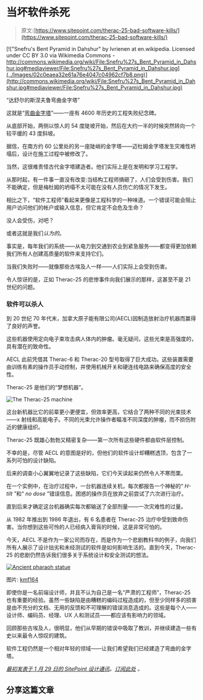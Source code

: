 # 当坏软件杀死

> 原文:[https://www.sitepoint.com/therac-25-bad-software-kills/](https://www.sitepoint.com/therac-25-bad-software-kills/)

[!["Snefru's Bent Pyramid in Dahshur" by Ivrienen at en.wikipedia. Licensed under CC BY 3.0 via Wikimedia Commons - http://commons.wikimedia.org/wiki/File:Snefru%27s_Bent_Pyramid_in_Dahshur.jpg#mediaviewer/File:Snefru%27s_Bent_Pyramid_in_Dahshur.jpg](../Images/02c0eaea32e61a76e4047c04962cf7b8.png)](http://commons.wikimedia.org/wiki/File:Snefru%27s_Bent_Pyramid_in_Dahshur.jpg#mediaviewer/File:Snefru%27s_Bent_Pyramid_in_Dahshur.jpg)

“达舒尔的斯涅夫鲁弯曲金字塔”

这就是“[弯曲金字塔](http://en.wikipedia.org/wiki/Bent_Pyramid "Bent Pyramid")”——一座有 4600 年历史的工程失败纪念碑。

从底部开始，两侧以惊人的 54 度陡坡开始，然后在大约一半的时候突然转向一个较平缓的 43 度斜坡。

据信，在南方约 60 公里处的另一座陡峭的金字塔——迈杜姆金字塔发生灾难性坍塌后，设计在施工过程中被修改了。

当然，这很难责怪古代金字塔建造者。他们实际上是在发明和学习工程学。

从那时起，有一件事一直没有改变:当结构工程师搞砸了，人们会受到伤害。我们不能确定，但是梅杜姆的坍塌不太可能在没有人员伤亡的情况下发生。

相比之下，“软件工程师”看起来更像是工程科学的一种味道。一个错误可能会阻止用户访问他们的帐户或输入信息，但它肯定不会危及生命？

没人会受伤，对吧？

或者这就是我们*认为的*。

事实是，每年我们的系统——从电力到交通到农业到紧急服务——都变得更加依赖我们所有人创建高质量的软件来支持它们。

当我们失败时——就像那些古埃及人一样——人们实际上会受到伤害。

令人惊讶的是，正如 Therac-25 的悲惨事件向我们展示的那样，这甚至不是 21 世纪的问题。

### 软件可以杀人

到 20 世纪 70 年代末，加拿大原子能有限公司(AECL)因制造放射治疗机器而赢得了良好的声誉。

这些机器使用定向电子束攻击病人体内的肿瘤。毫无疑问，这些光束是高强度的，具有潜在的致命性。

AECL 此前凭借其 Therac-6 和 Therac-20 型号取得了巨大成功。这些装置需要由训练有素的操作员手动控制，并使用机械开关和硬连线电路来确保高度的安全性。

Therac-25 是他们的“梦想机器”。

![The Therac-25 machine](../Images/3a2398230c98bb3d324b972906055bc0.png)

这台新机器比它的前辈更小更便宜，但效率更高，它结合了两种不同的光束技术——x 射线和高能电子。不同的光束允许操作者瞄准不同深度的肿瘤，而不损伤附近的健康组织。

Therac-25 既雄心勃勃又精密复杂——第一次所有这些硬件都由软件层控制。

不幸的是，尽管 AECL 的意图是好的，但他们的软件设计却糟糕透顶，包含了一系列可怕的设计缺陷。

后来的调查小心翼翼地记录了这些缺陷，它们今天读起来仍然令人不寒而栗。

在一个实例中，在治疗过程中，一台机器连续关机，每次都报告一个神秘的“ *H-tilt* ”和“ *no dose* ”错误信息。困惑的操作员在放弃之前尝试了六次进行治疗。

直到后来才确定这台机器确实每次都输送了全部剂量——一次灾难性的过量。

从 1982 年推出到 1986 年退出，有 6 名患者在 Therac-25 治疗中受到致命伤害。当你想到这些可怜的人已经病入膏肓的时候，这是非常可怕的。

今天，AECL 不是作为一家公司而存在，而是作为一个悲剧教科书的例子，向我们所有人展示了设计拙劣和未经测试的软件是如何影响生活的。直到今天，Therac-25 的悲剧仍然告诉我们很多关于系统设计和安全测试的想法。

[![Ancient pharaoh statue ](../Images/2d0012e88a7c50822bd144c2d4fc665b.png)](https://www.flickr.com/photos/kmf164/2597911527/)

图片: [kmf164](https://www.flickr.com/photos/kmf164/2597911527/)

即使你是一名前端设计师，并且不认为自己是一名“严肃的工程师”，Therac-25 也有重要的经验。虽然一些缺陷是由糟糕的编码过程造成的，但至少同样多的损害是由不充分的文档、无用的反馈和不可理解的错误消息造成的。这些是每个人——设计师、编码员、经理、UX 人和测试员——都应该有影响力的领域。

回顾那些古埃及人，很明显，他们从早期的错误中吸取了教训，并继续建造一些有史以来最令人惊叹的建筑。

软件工程仍然是一个相对年轻的领域——让我们希望我们已经建造了弯曲的金字塔。

*[最初发表于 1 月 29 日的 SitePoint 设计通讯](http://sitepointnewsletters.cmail2.com/t/ViewEmail/y/DCCE2F3F0710E617/92627AAC5401C27B05AF428974F65BCD "January 29th 2014 edition")。[订阅此处](https://www.sitepoint.com/newsletter/ "Sign up here") 。*

## 分享这篇文章